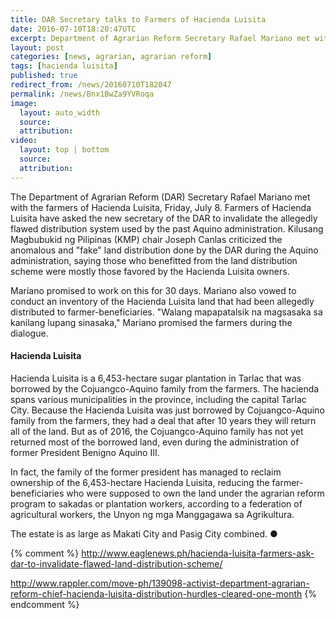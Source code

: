 ```yaml
---
title: DAR Secretary talks to Farmers of Hacienda Luisita
date: 2016-07-10T18:20:47UTC
excerpt: Department of Agrarian Reform Secretary Rafael Mariano met with the farmers of Hacienda Luisita on July 8 for a dialogue.
layout: post
categories: [news, agrarian, agrarian reform]
tags: [hacienda luisita]
published: true
redirect_from: /news/20160710T182047
permalink: /news/Bnx1BwZa9YVRoqa
image:
  layout: auto_width
  source: 
  attribution: 
video:
  layout: top | bottom
  source: 
  attribution: 
---
```


The Department of Agrarian Reform (DAR) Secretary Rafael Mariano met with the farmers of Hacienda Luisita, Friday, July 8.
Farmers of Hacienda Luisita have asked the new secretary of the DAR to invalidate the allegedly flawed distribution system used by the past Aquino administration.
Kilusang Magbubukid ng Pilipinas (KMP) chair Joseph Canlas criticized the anomalous and "fake" land distribution done by the DAR during the Aquino administration, saying those who benefitted from the land distribution scheme were mostly those favored by the Hacienda Luisita owners.

Mariano promised to work on this for 30 days.
Mariano also vowed to conduct an inventory of the Hacienda Luisita land that had been allegedly distributed to farmer-beneficiaries.
"Walang mapapatalsik na magsasaka sa kanilang lupang sinasaka," Mariano promised the farmers during the dialogue.

#### Hacienda Luisita

Hacienda Luisita is a 6,453-hectare sugar plantation in Tarlac that was borrowed by the Cojuangco-Aquino family from the farmers.
The hacienda spans various municipalities in the province, including the capital Tarlac City.
Because the Hacienda Luisita was just borrowed by Cojuangco-Aquino family from the farmers, they had a deal that after 10 years they will return all of the land.
But as of 2016, the Cojuangco-Aquino family has not yet returned most of the borrowed land, even during the administration of former President Benigno Aquino III.

In fact, the family of the former president has managed to reclaim ownership of the 6,453-hectare Hacienda Luisita, reducing the farmer-beneficiaries who were supposed to own the land under the agrarian reform program to sakadas or plantation workers, according to a federation of agricultural workers, the Unyon ng mga Manggagawa sa Agrikultura.

The estate is as large as Makati City and Pasig City combined.
&#x25cf;

{% comment %}
http://www.eaglenews.ph/hacienda-luisita-farmers-ask-dar-to-invalidate-flawed-land-distribution-scheme/

http://www.rappler.com/move-ph/139098-activist-department-agrarian-reform-chief-hacienda-luisita-distribution-hurdles-cleared-one-month
{% endcomment %}


